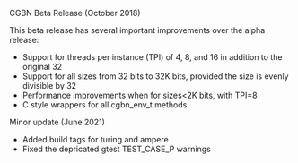 CGBN Beta Release (October 2018)

This beta release has several important improvements over the alpha release:

* Support for threads per instance (TPI) of 4, 8, and 16 in addition to the original 32
* Support for all sizes from 32 bits to 32K bits, provided the size is evenly divisible by 32
* Performance improvements when for sizes<2K bits, with TPI=8
* C style wrappers for all cgbn_env_t methods

Minor update (June 2021)

* Added build tags for turing and ampere
* Fixed the depricated gtest TEST_CASE_P warnings
